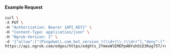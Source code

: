 <!-- Code generated for API Clients. DO NOT EDIT. -->

#### Example Request

```bash
curl \
-X PUT \
-H "Authorization: Bearer {API_KEY}" \
-H "Content-Type: application/json" \
-H "Ngrok-Version: 2" \
-d '{"allow":["(Pingdom\\.com_bot_version_)(\\d+)\\.(\\d+)"],"deny":["(made_up_bot)/(\\d+)\\.(\\d+)"],"enabled":true}' \
https://api.ngrok.com/edges/https/edghts_2fmmxWlEMEPpANYuhOiD3Rag75T/routes/edghtsrt_2fmmxUcA7k7srpA4Klzb1Oa9dTR/user_agent_filter
```
